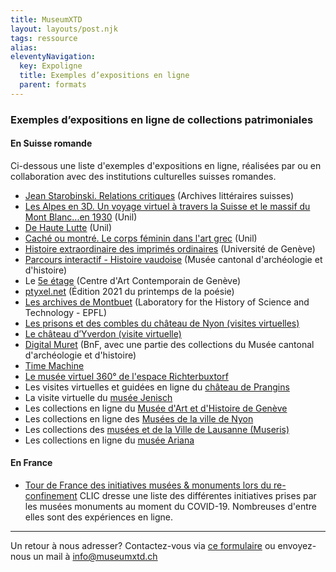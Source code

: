 ```yaml
---
title: MuseumXTD
layout: layouts/post.njk
tags: ressource
alias: 
eleventyNavigation:
  key: Expoligne
  title: Exemples d’expositions en ligne
  parent: formats
---
```

### Exemples d’expositions en ligne de collections patrimoniales 
#### En Suisse romande 
Ci-dessous une liste d'exemples d'expositions en ligne, réalisées par ou en collaboration avec des institutions culturelles suisses romandes. 

- [Jean Starobinski. Relations critiques](https://www.expo-starobinski.ch/)  (Archives littéraires suisses)
- [Les Alpes en 3D. Un voyage virtuel à travers la Suisse et le massif du Mont Blanc...en 1930](https://www.unil.ch/viaticalpes/home/menuguid/exposition-virtuelle.html) (Unil)
- [De Haute Lutte](https://wp.unil.ch/dehautelutte/expos-en-ligne/) (Unil)
- [Caché ou montré. Le corps féminin dans l'art grec](https://www.eprouvette-unil.ch/evenement/cache-ou-montre-le-corps-feminin-dans-lart-grec/) (Unil)
- [Histoire extraordinaire des imprimés ordinaires](https://demelerlecordelexpo2022.wpcomstaging.com/) (Université de Genève)
- [Parcours interactif - Histoire vaudoise](http://www.visite.mcah.ch/#/mcah-web-geed)  (Musée cantonal d'archéologie et d'histoire)
- Le [5e étage](https://5e.centre.ch/en/) (Centre d'Art Contemporain de Genève)    
- [ptyxel.net](https://ptyxel.net/) (Édition 2021 du printemps de la poésie)  
- [Les archives de Montbuet](https://montbuet.net/archives/view/?a=0#1190) (Laboratory for the History of Science and Technology - EPFL)  
- [Les prisons et des combles du château de Nyon (visites virtuelles)](https://www.chateaudenyon.ch/fr/page/visite-virtuelle-des-prisons-450)
- [Le château d’Yverdon (visite virtuelle)](http://chateau.yverdon.ch/visite-virtuelle)  
- [Digital Muret](https://digitalmuret.inha.fr/s/accueil-muret/page/accueil)  (BnF, avec une partie des collections du Musée cantonal d'archéologie et d'histoire)
- [Time Machine](https://www.timemachine.eu/)
- [Le musée virtuel 360° de l'espace Richterbuxtorf](https://richterbuxtorf.ch/le-musee-virtuel/)
- Les visites virtuelles et guidées en ligne du [château de Prangins](https://www.chateaudeprangins.ch/fr/votre-visite/digital)
- La visite virtuelle du [musée Jenisch](https://museejenisch.ch/visite/visite-virtuelle/)
- Les collections en ligne du [Musée d'Art et d'Histoire de Genève](https://collections.geneve.ch/mah/)
- Les collections en ligne des [Musées de la ville de Nyon](http://collections-musees.nyon.ch/fr/accueil)
- Les collections des [musées et de la Ville de Lausanne (Museris)](https://www.lausanne.ch/apps/museris/)
- Les collections en ligne du [musée Ariana](https://www.musee-ariana.ch/collections/)

#### En France
- [Tour de France des initiatives musées & monuments lors du re-confinement](https://www.club-innovation-culture.fr/tour-de-france-re-confinement/)
   CLIC dresse une liste des différentes initiatives prises par les musées monuments au moment du COVID-19. Nombreuses d'entre elles sont des expériences en ligne.  

--- 
Un retour à nous adresser? Contactez-vous via [ce formulaire](https://6e13e580.sibforms.com/serve/MUIEAEIKAbyrbuyyFoX325xECn_-FivBZ_w7x0x0JbYpdhGzsuc2HGj9na99Qi-uw8VP3LlaySseIFMmGn06hw9TT_scBOc_O9XxUG_bng5Kt2mWawqE07YTXo8aAWewF9lTFwpUqYJAFrhW_PCqbP3aOA2pSb81YneZA4uk68Mjq-w3NvJMhpDPu8-qX5rs0llVsZvxVChtyOsg) ou envoyez-nous un mail à [info@museumxtd.ch](mailto:info@museumxtd.ch?subject=Contact "Envoyer un mail à info@museumxtd.ch")